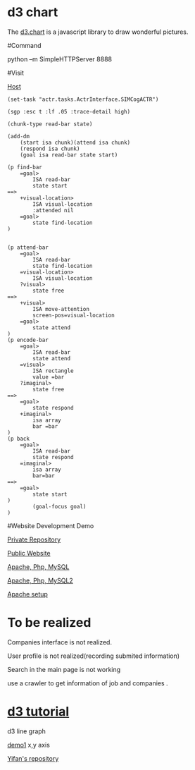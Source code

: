 
# d3 chart

The [d3.chart](http://misoproject.com/d3-chart/) is a javascript library to draw wonderful pictures.

#Command

python –m SimpleHTTPServer 8888

#Visit

[Host](http://127.0.0.1:8888/SIMCogClient/Static%20mMATB/simplechart.html)


```
(set-task "actr.tasks.ActrInterface.SIMCogACTR") 

(sgp :esc t :lf .05 :trace-detail high)

(chunk-type read-bar state)

(add-dm
    (start isa chunk)(attend isa chunk)
    (respond isa chunk)
    (goal isa read-bar state start)
    
(p find-bar
    =goal> 
        ISA read-bar
        state start
==>
    +visual-location>
        ISA visual-location
        :attended nil
    =goal>
        state find-location
)
        
        
(p attend-bar
    =goal>
        ISA read-bar
        state find-location
    =visual-location>
        ISA visual-location
    ?visual>
        state free
==>
    +visual>
        ISA move-attention
        screen-pos=visual-location
    =goal>
        state attend
)
(p encode-bar
    =goal>
        ISA read-bar
        state attend
    =visual>
        ISA rectangle
        value =bar
    ?imaginal>
        state free
==>
    =goal>
        state respond
    +imaginal>
        isa array
        bar =bar
)
(p back
    =goal>
        ISA read-bar
        state respond
    =imaginal>
        isa array
        bar=bar
==>
    =goal>
        state start
)
        (goal-focus goal)
)

```




#Website Development Demo

[Private Repository](https://github.com/CallMeK/New_WebSite)

[Public Website](http://offerladder.com)

[Apache, Php, MySQL](http://www.cnblogs.com/cndavidwang/p/3306688.html)

[Apache, Php, MySQL2](http://tieba.baidu.com/p/2747109517)

[Apache setup](https://kevincodeidea.wordpress.com/)


# To be realized

Companies interface is not realized.

User profile is not realized(recording submited information)

Search in the main page is not working

use a crawler to get information of job and companies .

# [d3 tutorial](http://chimera.labs.oreilly.com/books/1230000000345/index.html)

d3 line graph

[demo1](http://bl.ocks.org/d3noob/b3ff6ae1c120eea654b5)
x,y axis

[Yifan's repository](https://github.com/CallMeK/New_WebSite)
